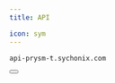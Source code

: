 ```yaml
---
title: API

icon: sym
---
```


<div class="code-block-wrapper">
  <pre><code>api-prysm-t.sychonix.com</code></pre>
  <button class="copy-btn"><i class="fas fa-copy"></i></button>
</div>
